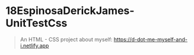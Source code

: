 # 18EspinosaDerickJames-UnitTestCss
> An HTML - CSS project about myself: 
> https://d-dot-me-myself-and-i.netlify.app
